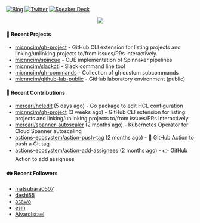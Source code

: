 [![Blog](https://img.shields.io/badge/Blog-0?style=flat-square&logo=gatsby&color=181717&logoColor=white)](https://micnncim.com)
[![Twitter](https://img.shields.io/badge/Twitter-0?style=flat-square&logo=twitter&color=1DA1F2&logoColor=white)](https://twitter.com/micnncim)
[![Speaker Deck](https://img.shields.io/badge/Speaker_Deck-0?style=flat-square&logo=speaker-deck&color=009287&logoColor=white)](https://speakerdeck.com/micnncim)

<p align="center">
<img src="https://github-readme-stats.vercel.app/api?username=micnncim&show_icons=true&count_private=true" />
</p>

#### 🍎 Recent Projects

- [micnncim/gh-project](https://github.com/micnncim/gh-project) - GitHub CLI extension for listing projects and linking/unlinking projects to/from issues/PRs interactively.
- [micnncim/spincue](https://github.com/micnncim/spincue) - CUE implementation of Spinnaker pipelines
- [micnncim/slackctl](https://github.com/micnncim/slackctl) - Slack command line tool
- [micnncim/gh-commands](https://github.com/micnncim/gh-commands) - Collection of gh custom subcommands
- [micnncim/github-lab-public](https://github.com/micnncim/github-lab-public) - GitHub laboratory environment (public)

#### 🌱 Recent Contributions

- [mercari/hcledit](https://github.com/mercari/hcledit) (5 days ago) - Go package to edit HCL configuration
- [micnncim/gh-project](https://github.com/micnncim/gh-project) (3 weeks ago) - GitHub CLI extension for listing projects and linking/unlinking projects to/from issues/PRs interactively.
- [mercari/spanner-autoscaler](https://github.com/mercari/spanner-autoscaler) (2 months ago) - Kubernetes Operator for Cloud Spanner autoscaling
- [actions-ecosystem/action-push-tag](https://github.com/actions-ecosystem/action-push-tag) (2 months ago) - 🔖 GitHub Action to push a Git tag
- [actions-ecosystem/action-add-assignees](https://github.com/actions-ecosystem/action-add-assignees) (2 months ago) - 👉 GitHub Action to add assignees

#### 👪  Recent Followers

- [matsubara0507](https://github.com/matsubara0507)
- [deshi55](https://github.com/deshi55)
- [asawo](https://github.com/asawo)
- [esin](https://github.com/esin)
- [AlvaroIsrael](https://github.com/AlvaroIsrael)
